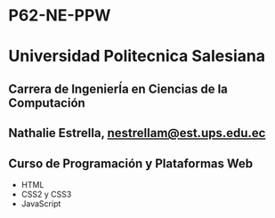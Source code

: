 # P62-NE-PPW

# Universidad Politecnica Salesiana
## Carrera de IngenierÍa en Ciencias de la Computación
## Nathalie Estrella, nestrellam@est.ups.edu.ec

## Curso de Programación y Plataformas Web

- HTML
- CSS2 y CSS3
- JavaScript
